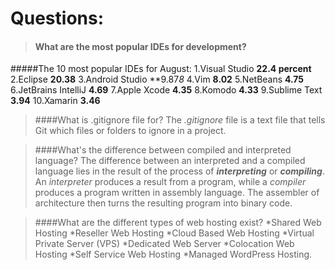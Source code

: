# Questions:

>#### What are the most popular IDEs for development?
#####The 10 most popular IDEs for August:
1.Visual Studio **22.4 percent**
2.Eclipse **20.38**
3.Android Studio **9.87*8*
4.Vim **8.02** 
5.NetBeans **4.75**
6.JetBrains IntelliJ **4.69**
7.Apple Xcode **4.35**
8.Komodo **4.33**
9.Sublime Text **3.94**
10.Xamarin **3.46**

> ####What is .gitignore file for?
The *.gitignore* file is a text file that tells Git which files or folders to ignore in a project.

> ####What's the difference between compiled and interpreted language?
The difference between an interpreted and a compiled language lies in the result of the process of ***interpreting*** or ***compiling***. An *interpreter* produces a result from a program, while a *compiler* produces a program written in assembly language. The assembler of architecture then turns the resulting program into binary code.

> ####What are the different types of web hosting exist?
*Shared Web Hosting
*Reseller Web Hosting
*Cloud Based Web Hosting
*Virtual Private Server (VPS)
*Dedicated Web Server
*Colocation Web Hosting
*Self Service Web Hosting
*Managed WordPress Hosting.